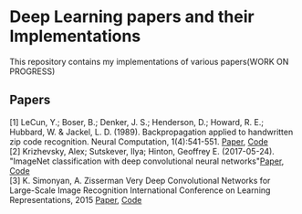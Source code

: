 # Deep Learning papers and their Implementations
This repository contains my implementations of various papers(WORK ON PROGRESS)
## Papers
[1] LeCun, Y.; Boser, B.; Denker, J. S.; Henderson, D.; Howard, R. E.; Hubbard, W. & Jackel, L. D. (1989). Backpropagation applied to handwritten zip code recognition. Neural Computation, 1(4):541-551. [Paper](http://yann.lecun.com/exdb/publis/pdf/lecun-98.pdf), [Code](https://github.com/seanbenhur/papers/blob/main/Lenet/Lenet.ipynb)<br>
[2] Krizhevsky, Alex; Sutskever, Ilya; Hinton, Geoffrey E. (2017-05-24). "ImageNet classification with deep convolutional neural networks"[Paper](https://papers.nips.cc/paper/4824-imagenet-classification-with-deep-convolutional-neural-networks), [Code](https://github.com/seanbenhur/papers/blob/main/AlexNet/AlexNet.ipynb)<br>
[3] K. Simonyan, A. Zisserman Very Deep Convolutional Networks for Large-Scale Image Recognition International Conference on Learning Representations, 2015 [Paper](https://arxiv.org/abs/1409.1556), [Code](https://github.com/seanbenhur/papers/blob/main/VGG/VGG.ipynb)


